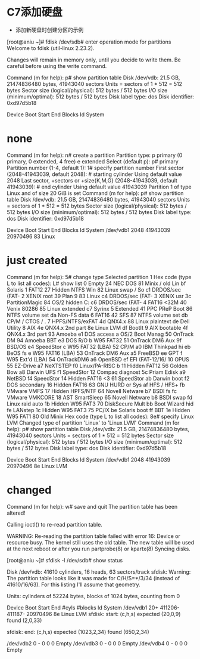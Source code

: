 # C7添加硬盘

- 添加新硬盘时创建分区的示例

[root@aniu ~]# fdisk /dev/sdb# enter operation mode for partitions
Welcome to fdisk (util-linux 2.23.2).

Changes will remain in memory only, until you decide to write them.
Be careful before using the write command.

Command (m for help): p# show partition table
Disk /dev/vdb: 21.5 GB, 21474836480 bytes, 41943040 sectors
Units = sectors of 1 * 512 = 512 bytes
Sector size (logical/physical): 512 bytes / 512 bytes
I/O size (minimum/optimal): 512 bytes / 512 bytes
Disk label type: dos
Disk identifier: 0xd97d5b18

   Device Boot      Start         End      Blocks   Id  System
 # none
Command (m for help): n# create a partition
Partition type:
   p   primary (0 primary, 0 extended, 4 free)
   e   extended
Select (default p): p# primary
Partition number (1-4, default 1): 1# specify partition number
First sector (2048-41943039, default 2048):   # starting cylinder
Using default value 2048
Last sector, +sectors or +size{K,M,G} (2048-41943039, default 41943039):   # end cylinder
Using default value 41943039
Partition 1 of type Linux and of size 20 GiB is set
Command (m for help): p# show partition table
Disk /dev/vdb: 21.5 GB, 21474836480 bytes, 41943040 sectors
Units = sectors of 1 * 512 = 512 bytes
Sector size (logical/physical): 512 bytes / 512 bytes
I/O size (minimum/optimal): 512 bytes / 512 bytes
Disk label type: dos
Disk identifier: 0xd97d5b18

   Device Boot      Start         End      Blocks   Id  System
/dev/vdb1            2048    41943039    20970496   83  Linux
 # just created
Command (m for help): 5# change type
Selected partition 1
Hex code (type L to list all codes): L# show list
 0  Empty           24  NEC DOS         81  Minix / old Lin bf  Solaris
 1  FAT12           27  Hidden NTFS Win 82  Linux swap / So c1  DRDOS/sec (FAT-
 2  XENIX root      39  Plan 9          83  Linux           c4  DRDOS/sec (FAT-
 3  XENIX usr       3c  PartitionMagic  84  OS/2 hidden C:  c6  DRDOS/sec (FAT-
 4  FAT16 <32M      40  Venix 80286     85  Linux extended  c7  Syrinx
 5  Extended        41  PPC PReP Boot   86  NTFS volume set da  Non-FS data
 6  FAT16           42  SFS             87  NTFS volume set db  CP/M / CTOS / .
 7  HPFS/NTFS/exFAT 4d  QNX4.x          88  Linux plaintext de  Dell Utility
 8  AIX             4e  QNX4.x 2nd part 8e  Linux LVM       df  BootIt
 9  AIX bootable    4f  QNX4.x 3rd part 93  Amoeba          e1  DOS access
 a  OS/2 Boot Manag 50  OnTrack DM      94  Amoeba BBT      e3  DOS R/O
 b  W95 FAT32       51  OnTrack DM6 Aux 9f  BSD/OS          e4  SpeedStor
 c  W95 FAT32 (LBA) 52  CP/M            a0  IBM Thinkpad hi eb  BeOS fs
 e  W95 FAT16 (LBA) 53  OnTrack DM6 Aux a5  FreeBSD         ee  GPT
 f  W95 Ext'd (LBA) 54  OnTrackDM6      a6  OpenBSD         ef  EFI (FAT-12/16/
10  OPUS            55  EZ-Drive        a7  NeXTSTEP        f0  Linux/PA-RISC b
11  Hidden FAT12    56  Golden Bow      a8  Darwin UFS      f1  SpeedStor
12  Compaq diagnost 5c  Priam Edisk     a9  NetBSD          f4  SpeedStor
14  Hidden FAT16 <3 61  SpeedStor       ab  Darwin boot     f2  DOS secondary
16  Hidden FAT16    63  GNU HURD or Sys af  HFS / HFS+      fb  VMware VMFS
17  Hidden HPFS/NTF 64  Novell Netware  b7  BSDI fs         fc  VMware VMKCORE
18  AST SmartSleep  65  Novell Netware  b8  BSDI swap       fd  Linux raid auto
1b  Hidden W95 FAT3 70  DiskSecure Mult bb  Boot Wizard hid fe  LANstep
1c  Hidden W95 FAT3 75  PC/IX           be  Solaris boot    ff  BBT
1e  Hidden W95 FAT1 80  Old Minix
Hex code (type L to list all codes): 8e# specify Linux LVM
Changed type of partition 'Linux' to 'Linux LVM'
Command (m for help): p# show partition table
Disk /dev/vdb: 21.5 GB, 21474836480 bytes, 41943040 sectors
Units = sectors of 1 * 512 = 512 bytes
Sector size (logical/physical): 512 bytes / 512 bytes
I/O size (minimum/optimal): 512 bytes / 512 bytes
Disk label type: dos
Disk identifier: 0xd97d5b18

   Device Boot      Start         End      Blocks   Id  System
/dev/vdb1            2048    41943039    20970496   8e  Linux LVM
 # changed
Command (m for help): w# save and quit
The partition table has been altered!

Calling ioctl() to re-read partition table.

WARNING: Re-reading the partition table failed with error 16: Device or resource busy.
The kernel still uses the old table. The new table will be used at
the next reboot or after you run partprobe(8) or kpartx(8)
Syncing disks.

[root@aniu ~]# sfdisk -l /dev/sdb# show status

Disk /dev/vdb: 41610 cylinders, 16 heads, 63 sectors/track
sfdisk: Warning: The partition table looks like it was made
  for C/H/S=*/3/34 (instead of 41610/16/63).
For this listing I'll assume that geometry.

Units: cylinders of 52224 bytes, blocks of 1024 bytes, counting from 0

   Device Boot Start     End   #cyls    #blocks   Id  System
/dev/vdb1         20+ 411206- 411187-  20970496   8e  Linux LVM
sfdisk:                 start: (c,h,s) expected (20,0,9) found (2,0,33)

sfdisk:                 end: (c,h,s) expected (1023,2,34) found (650,2,34)

/dev/vdb2          0       -       0          0    0  Empty
/dev/vdb3          0       -       0          0    0  Empty
/dev/vdb4          0       -       0          0    0  Empty

